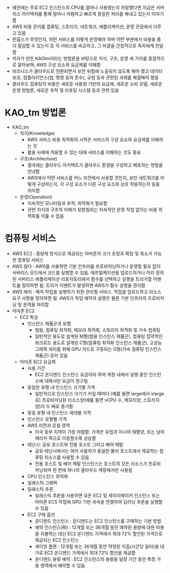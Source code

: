 - 예전에는 주로 EC2 인스턴스의 CPU를 얼마나 사용했는지 자랑했다면 지금은 서버리스 아키텍처를 통해 얼마나 저렴하고 빠르게 동일한 처리를 해내고 있는지 이야기함
- AWS 비용 관리를 컴퓨팅, 스토리지, 네트워크, 애플리케이션, 운영 관점에서 다루고 있음 
- 핀옵스가 무엇인지, 어떤 서비스를 어떻게 운영해야 하며 어떤 부분에서 비용을 좀 더 절감할 수 있는지 등 각 서비스를 비교하고, 그 비결을 간접적으로 독자에게 전달함 
- 저자가 만든 KAOtm이라는 방법론을 바탕으로 지식, 구조, 운영 세 가지를 중점적으로 알아보며, AWS 구성 요소와 요금제를 이해함
- 비즈니스가 클라우드로 전환되면서 보안 위험에 노출되지 않도록 해야 했고 데이터 보호, 컴플라이언스(법, 명령 등의 준수), 규정 등과 관련된 과제를 해결해야 했음 
- 클라우드 컴퓨팅의 비용은 새로운 사용량 기반의 요금제, 새로운 소비 모델, 새로운 운영 방법론, 새로운 추적 및 리포팅 시스템 등과 관련 있음 

# KAO_tm 방법론
- KAO_tm
  - 지식(Knowledge)
    - AWS 서비스 비용 최적화의 시작은 서비스의 구성 요소와 요금제를 이해하는 것
    - 활용 사례에 적용할 수 있는 대체 서비스를 이해하는 것도 중요
  - 구조(Architecture)
    - 결국에는 클라우드 아키텍트가 클라우드 환경을 구성하고 배포하는 방법을 안내함
    - AWS에서 어떤 서비스를 어느 리전에서 사용할 것인지, 보안 네트워크를 어떻게 구성하는지, 각 구성 요소가 다른 구성 요소와 상호 작용하는지 등을 의미함 
  - 운영(Operation)
    - 지속적인 모니터링과 추적, 최적화가 필요함
    - 관련 지식과 구조적 이해가 뒷받침되는 지속적인 운영 작업 없이는 비용 최적화를 이룰 수 없음

# 컴퓨팅 서비스 
- AWS EC2 : 종량제 방식으로 제공되는 아마존의 크기 조정과 확장 및 축소가 가능한 컴퓨팅 서비스 
- AWS 람다 : AWS를 사용하면 기본 인프라를 프로비저닝하거나 운영할 필요 없이 서버리스 모드에서 코드를 실행할 수 있음. 애프릴케이션을 업로드하거나 미리 정의된 서버리스 애플리케이션 리포지토리에서 함수를 선택하고 실행을 트리거할 이벤트를 정의하면 됨. 트리거 이벤트가 발생하면 AWS가 함수 실행을 관리함
- AWS 배치 : 배치 작업을 실행하기 위한 관리형 서비스. 작업을 업로드하고 리소스 요구 사항을 정의하면 됨. AWS가 작업 예약과 실행은 물론 기본 인프라의 프로비저닝 및 운여을 처리함 
- 아마존 EC2    
  - EC2 특성
    - 인스턴스 제품군과 유형
      - 범용, 컴퓨팅 최적화, 메모리 최적화, 스토리지 최적화 및 가속 컴퓨팅
      - 일반적인 용도로 설계된 M형(범용 인스턴스 제품군), 컴퓨팅 집약적인 워크로드 용도로 설계된 C형(컴퓨팅 최적화 인스턴스 제품군), 고성능 그래픽 처리를 위해 GPU 카드로 구동되는 G형(가속 컴퓨팅 인스턴스 제품군) 등이 있음 
  - 아마존 EC2 요금제
    - 사용 기간
      - EC2 온디맨드 인스턴스 요금이라 하며 계정 내에서 실행 중인 인스턴스에 대해서만 요금이 청구됨
    - 동일한 유형 내 인스턴스 크기별 가격
      - 일반적으로 인스턴스 크기가 커질 때마다 (예를 들면 large에서 xlarge로) 프로비저닝된 리소스양(예를 들면 vCPU 수, 메모리양, 스토리지양)이 두 배로 증가함 
    - 동일 유형 내 인스턴스 세대별 가격
    - 인스턴스 유형별 가격 
    - AWS 리전과 로컬 영역
      - 미국 동부 지역이 가장 저렴함. 가격은 유럽과 아시아 태평양, 또는 남아메리카 쪽으로 이동할수록 상승함 
    - 테넌시: 공유 호스트와 전용 호스트 그리고 베어 메탈
      - 공유 테넌시에서는 여러 사용자가 동일한 물리 호스트에서 제공하는 컴퓨팅 리소스를 사용할 수 있음 
      - 전용 호스트 및 베어 메탈 인스턴스는 호스트의 모든 리소스가 프로비저닝되며 한 번에 하나의 클라우드 계정에서만 사용됨 
    - CPU 인스턴스 최적화
    - 일래스틱 그래픽
    - 일래스틱 추론
      - 일래스틱 추론을 사용하면 모든 EC2 및 세이지메이커 인스턴스 또는 아마존 ECS 작업에 GPU 기반 과속을 연결하여 딥러닝 추론을 실행할 수 있음 
    - EC2 구매 옵션 
      - 온디맨드 인스턴스 : 온디맨드는 EC2 인스턴스를 구매하는 기본 방법
      - 예약 인스턴스(RI) : 12개월 또는 36개월 동안 예약된 용량에 대한 비용을 지불하는 대신 EC2 온디맨드 가격에서 최대 72% 할인된 가격으로 제공되는 EC2 인스턴스
      - 세이빙 플랜 : 12개월 또는 36개월 동안 약정된 지출(시간당 달러)을 대가로 EC2 온디맨드 가격에서 최대 72% 할인을 제공함
      - 온디맨드 용량 예약 : EC2 인스턴스의 용량을 일정 기간 동안 특정 가용 영역에서 예약할 수 있음 
